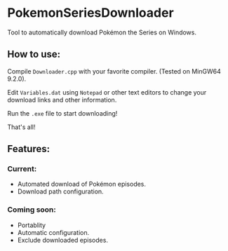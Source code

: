 # PokemonSeriesDownloader
Tool to automatically download Pokémon the Series on Windows.

## How to use:
Compile `Downloader.cpp` with your favorite compiler. (Tested on MinGW64 9.2.0).

Edit `Variables.dat` using `Notepad` or other text editors to change your download links and other information.

Run the `.exe` file to start downloading!

That's all!

## Features:

### Current:

- Automated download of Pokémon episodes.
- Download path configuration.

### Coming soon:

- Portablity
- Automatic configuration.
- Exclude downloaded episodes.